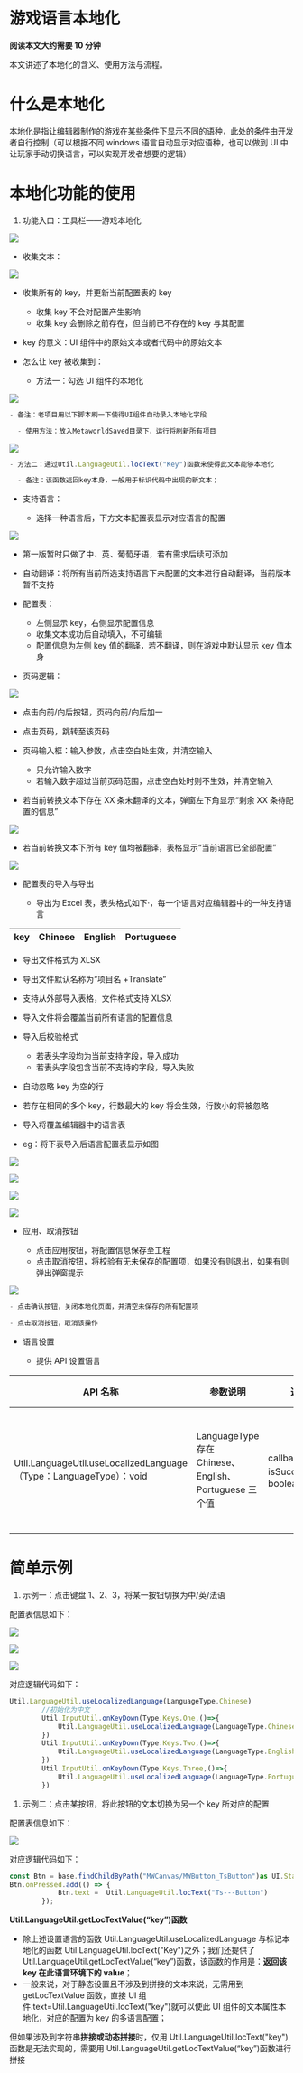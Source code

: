# 游戏语言本地化

<strong>阅读本文大约需要 10 分钟</strong>

本文讲述了本地化的含义、使用方法与流程。

# 什么是本地化

本地化是指让编辑器制作的游戏在某些条件下显示不同的语种，此处的条件由开发者自行控制（可以根据不同 windows 语言自动显示对应语种，也可以做到 UI 中让玩家手动切换语言，可以实现开发者想要的逻辑）

# 本地化功能的使用

1. 功能入口：工具栏——游戏本地化

![](https://wstatic-a1.233leyuan.com/productdocs/static/boxcn9yC6ibcjdp0OW1zCyYAuMg.png)

- 收集文本：

![](https://wstatic-a1.233leyuan.com/productdocs/static/boxcnm8IcZ1HNQ0pPVpfx0X5VPb.png)

- 收集所有的 key，并更新当前配置表的 key

  - 收集 key 不会对配置产生影响
  - 收集 key 会删除之前存在，但当前已不存在的 key 与其配置
- key 的意义：UI 组件中的原始文本或者代码中的原始文本
- 怎么让 key 被收集到：

  - 方法一：勾选 UI 组件的本地化

![](https://wstatic-a1.233leyuan.com/productdocs/static/boxcnYjwSCkCXjw9JC0rfB4PUZe.png)

```ts
- 备注：老项目用以下脚本刷一下使得UI组件自动录入本地化字段

  - 使用方法：放入MetaworldSaved目录下，运行将刷新所有项目
```

![](https://wstatic-a1.233leyuan.com/productdocs/static/boxcns3Wgsow10ns5CHpCOLoKge.png)

```ts
- 方法二：通过Util.LanguageUtil.locText("Key")函数来使得此文本能够本地化

  - 备注：该函数返回key本身，一般用于标识代码中出现的新文本；
```

- 支持语言：

  - 选择一种语言后，下方文本配置表显示对应语言的配置

![](https://wstatic-a1.233leyuan.com/productdocs/static/boxcnDxewExYl6qHcGM5LxTsttg.png)

- 第一版暂时只做了中、英、葡萄牙语，若有需求后续可添加
- 自动翻译：将所有当前所选支持语言下未配置的文本进行自动翻译，当前版本暂不支持
- 配置表：

  - 左侧显示 key，右侧显示配置信息
  - 收集文本成功后自动填入，不可编辑
  - 配置信息为左侧 key 值的翻译，若不翻译，则在游戏中默认显示 key 值本身
- 页码逻辑：

![](https://wstatic-a1.233leyuan.com/productdocs/static/boxcn8INbpN923cbMxoEMykYudg.png)

- 点击向前/向后按钮，页码向前/向后加一
- 点击页码，跳转至该页码
- 页码输入框：输入参数，点击空白处生效，并清空输入

  - 只允许输入数字
  - 若输入数字超过当前页码范围，点击空白处时则不生效，并清空输入
- 若当前转换文本下存在 XX 条未翻译的文本，弹窗左下角显示“剩余 XX 条待配置的信息”

![](https://wstatic-a1.233leyuan.com/productdocs/static/boxcnSiDS1eBEmYtwT80RStXi5e.png)

- 若当前转换文本下所有 key 值均被翻译，表格显示“当前语言已全部配置”

![](https://wstatic-a1.233leyuan.com/productdocs/static/boxcnxVlpubTWTB1Hk4Go87Ezbe.png)

- 配置表的导入与导出

  - 导出为 Excel 表，表头格式如下·，每一个语言对应编辑器中的一种支持语言

| key | Chinese | English | Portuguese |
| --- | ------- | ------- | ---------- |

- 导出文件格式为 XLSX
- 导出文件默认名称为“项目名 +Translate”
- 支持从外部导入表格，文件格式支持 XLSX
- 导入文件将会覆盖当前所有语言的配置信息
- 导入后校验格式

  - 若表头字段均为当前支持字段，导入成功
  - 若表头字段包含当前不支持的字段，导入失败
- 自动忽略 key 为空的行
- 若存在相同的多个 key，行数最大的 key 将会生效，行数小的将被忽略
- 导入将覆盖编辑器中的语言表
- eg：将下表导入后语言配置表显示如图

![](https://wstatic-a1.233leyuan.com/productdocs/static/boxcnGoezQm2sbdaC2WinZY3EOe.png)

![](https://wstatic-a1.233leyuan.com/productdocs/static/boxcnj3bcxFvQ6LaTpb78zOJrih.png)

![](https://wstatic-a1.233leyuan.com/productdocs/static/boxcnHzI8sek4mjItTNm6Gzn1Sf.png)

![](https://wstatic-a1.233leyuan.com/productdocs/static/boxcn09tD8H3li0Ee5Iqh7arxUe.png)

- 应用、取消按钮

  - 点击应用按钮，将配置信息保存至工程
  - 点击取消按钮，将校验有无未保存的配置项，如果没有则退出，如果有则弹出弹窗提示

![](https://wstatic-a1.233leyuan.com/productdocs/static/boxcnUNCZFJS4GNIzsedpJCki1b.jpg)

```ts
- 点击确认按钮，关闭本地化页面，并清空未保存的所有配置项

- 点击取消按钮，取消该操作
```

- 语言设置

  - 提供 API 设置语言

| API 名称                                                                | 参数说明                                                   | 返回                                | 注释               |
| ----------------------------------------------------------------------- | ---------------------------------------------------------- | ----------------------------------- | ------------------ |
| Util.LanguageUtil.useLocalizedLanguage<br/>（Type：LanguageType）：void | LanguageType 存在 Chinese、English、<br/>Portuguese 三个值 | callback：<br/>isSuccessed：boolean | 设置游戏使用的语言 |

# 简单示例

1. 示例一：点击键盘 1、2、3，将某一按钮切换为中/英/法语

配置表信息如下：

![](https://wstatic-a1.233leyuan.com/productdocs/static/boxcnJs7qiotdVcD6ZP0bslLfjb.png)

![](https://wstatic-a1.233leyuan.com/productdocs/static/boxcnaFqrmed5zdVI1po4tkudDc.png)

![](https://wstatic-a1.233leyuan.com/productdocs/static/boxcnKfAg17OJM5McyYtfqA76Wb.png)

对应逻辑代码如下：

```ts
Util.LanguageUtil.useLocalizedLanguage(LanguageType.Chinese)
        //初始化为中文
        Util.InputUtil.onKeyDown(Type.Keys.One,()=>{
            Util.LanguageUtil.useLocalizedLanguage(LanguageType.Chinese);
        })
        Util.InputUtil.onKeyDown(Type.Keys.Two,()=>{
            Util.LanguageUtil.useLocalizedLanguage(LanguageType.English);
        })
        Util.InputUtil.onKeyDown(Type.Keys.Three,()=>{
            Util.LanguageUtil.useLocalizedLanguage(LanguageType.Portuguese);
        })
```

1. 示例二：点击某按钮，将此按钮的文本切换为另一个 key 所对应的配置

配置表信息如下：

![](https://wstatic-a1.233leyuan.com/productdocs/static/boxcnV80dktg8mwGzJ4PX4il62e.png)

对应逻辑代码如下：

```ts
const Btn = base.findChildByPath("MWCanvas/MWButton_TsButton")as UI.StaleButton;
Btn.onPressed.add(() => {
            Btn.text =  Util.LanguageUtil.locText("Ts---Button")
        });
```

<strong>Util.LanguageUtil.getLocTextValue(“key”)函数</strong>

- 除上述设置语言的函数 Util.LanguageUtil.useLocalizedLanguage 与标记本地化的函数 Util.LanguageUtil.locText("Key")之外；我们还提供了 Util.LanguageUtil.getLocTextValue(“key”)函数，该函数的作用是：<strong>返回该 key 在此语言环境下的 value</strong>；
- 一般来说，对于静态设置且不涉及到拼接的文本来说，无需用到 getLocTextValue 函数，直接 UI 组件.text=Util.LanguageUtil.locText("key")就可以使此 UI 组件的文本属性本地化，对应的配置为 key 的多语言配置；

但如果涉及到字符串<strong>拼接或动态拼接</strong>时，仅用 Util.LanguageUtil.locText("key")函数是无法实现的，需要用 Util.LanguageUtil.getLocTextValue(“key”)函数进行拼接
